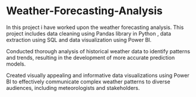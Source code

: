 # Weather-Forecasting-Analysis
In this project i have worked upon the weather forecasting analysis. This project includes data cleaning using Pandas library in Python , data extraction using SQL and data visualization using Power BI.

Conducted thorough analysis of historical weather data to identify patterns and trends, resulting in the development of more accurate prediction models.

Created visually appealing and informative data visualizations using Power BI to effectively communicate complex weather patterns to diverse audiences, including meteorologists and stakeholders.
